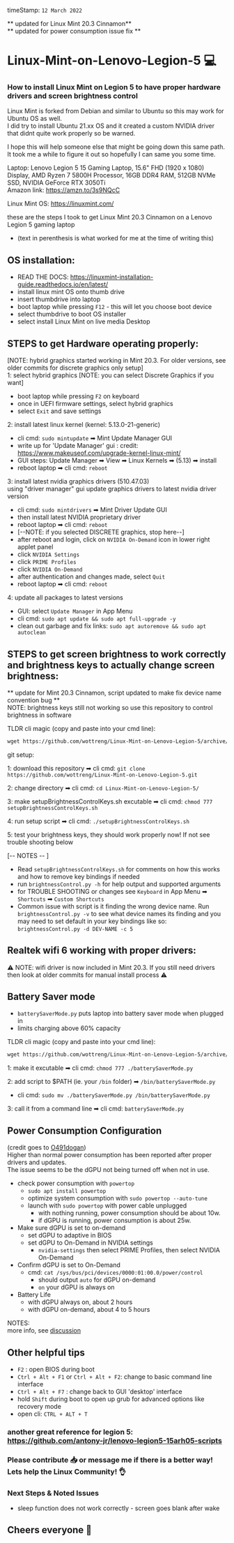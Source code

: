 timeStamp: `12 March 2022`

** updated for Linux Mint 20.3 Cinnamon** \
** updated for power consumption issue fix **

# Linux-Mint-on-Lenovo-Legion-5 💻
### How to install Linux Mint on Legion 5 to have proper hardware drivers and screen brightness control 
Linux Mint is forked from Debian and similar to Ubuntu so this may work for Ubuntu OS as well. \
I did try to install Ubuntu 21.xx OS and it created a custom NVIDIA driver that didnt quite work properly so be warned.

I hope this will help someone else that might be going down this same path. \
It took me a while to figure it out so hopefully I can same you some time.

Laptop: Lenovo Legion 5 15 Gaming Laptop, 15.6" FHD (1920 x 1080) Display, AMD Ryzen 7 5800H Processor, 16GB DDR4 RAM, 512GB NVMe SSD, NVIDIA GeForce RTX 3050Ti  
Amazon link: https://amzn.to/3s9NQcC

Linux Mint OS: https://linuxmint.com/

these are the steps I took to get Linux Mint 20.3 Cinnamon on a Lenovo Legion 5 gaming laptop 
- (text in perenthesis is what worked for me at the time of writing this)

## OS installation:
* READ THE DOCS: https://linuxmint-installation-guide.readthedocs.io/en/latest/
* install linux mint OS onto thumb drive 
* insert thumbdrive into laptop
* boot laptop while pressing `F12` - this will let you choose boot device
* select thumbdrive to boot OS installer
* select install Linux Mint on live media Desktop

## STEPS to get Hardware operating properly: 
[NOTE: hybrid graphics started working in Mint 20.3. For older versions, see older commits for discrete graphics only setup] \
1: select hybrid graphics [NOTE: you can select Discrete Graphics if you want]
 * boot laptop while pressing `F2` on keyboard
 * once in UEFI firmware settings, select hybrid graphics
 * select `Exit` and save settings

2: install latest linux kernel (kernel: 5.13.0-21-generic) 
  * cli cmd: `sudo mintupdate` ➡ Mint Update Manager GUI
  * write up for 'Update Manager' gui : credit: https://www.makeuseof.com/upgrade-kernel-linux-mint/ 
  * GUI steps: Update Manager ➡ View ➡ Linux Kernels ➡ (5.13) ➡ install 
  * reboot laptop ➡ cli cmd: `reboot`
  
3: install latest nvidia graphics drivers (510.47.03) \
using "driver manager" gui update graphics drivers to latest nvidia driver version 
  * cli cmd: `sudo mintdrivers` ➡ Mint Driver Update GUI
  * then install latest NVIDIA proprietary driver
  * reboot laptop ➡ cli cmd: `reboot`
  * [--NOTE: if you selected DISCRETE graphics, stop here--]
  * after reboot and login, click on `NVIDIA On-Demand` icon in lower right applet panel
  * click `NVIDIA Settings`
  * click `PRIME Profiles`
  * click `NVIDIA On-Demand`
  * after authentication and changes made, select `Quit`
  * reboot laptop ➡ cli cmd: `reboot`

4: update all packages to latest versions
* GUI: select `Update Manager` in App Menu
* cli cmd: `sudo apt update && sudo apt full-upgrade -y`
* clean out garbage and fix links: `sudo apt autoremove && sudo apt autoclean`

## STEPS to get screen brightness to work correctly and brightness keys to actually change screen brightness:
 ** update for Mint 20.3 Cinnamon, script updated to make fix device name convention bug ** \
NOTE: brightness keys still not working so use this repository to control brightness in software

TLDR cli magic (copy and paste into your cmd line): 
```markdown
wget https://github.com/wottreng/Linux-Mint-on-Lenovo-Legion-5/archive/refs/heads/main.zip && unzip main.zip && cd Linux-Mint-on-Lenovo-Legion-5-main && chmod 777 setupBrightnessControlKeys.sh && ./setupBrightnessControlKeys.sh
```

git setup:
 
 1: download this repository ➡ cli cmd: `git clone https://github.com/wottreng/Linux-Mint-on-Lenovo-Legion-5.git`
 
 2: change directory ➡ cli cmd: `cd Linux-Mint-on-Lenovo-Legion-5/`
 
 3: make setupBrightnessControlKeys.sh excutable ➡ cli cmd: `chmod 777 setupBrightnessControlKeys.sh`
 
 4: run setup script ➡ cli cmd: `./setupBrightnessControlKeys.sh` 

 5: test your brightness keys, they should work properly now! If not see trouble shooting below
 
[-- NOTES -- ]
 * Read `setupBrightnessControlKeys.sh` for comments on how this works and how to remove key bindings if needed
 * run `brightnessControl.py -h` for help output and supported arguments
 * for TROUBLE SHOOTING or changes see `Keyboard` in App Menu ➡ `Shortcuts` ➡ `Custom Shortcuts` 
 * Common issue with script is it finding the wrong device name. Run `brightnessControl.py -v` to see what device names its finding and you may need to set default in your key bindings like so: `brightnessControl.py -d DEV-NAME -c 5` 

 ## Realtek wifi 6 working with proper drivers:
 ⚠ NOTE: wifi driver is now included in Mint 20.3. If you still need drivers then look at older commits for manual install process ⚠
 
 ## Battery Saver mode
 * `batterySaverMode.py` puts laptop into battery saver mode when plugged in
 * limits charging above 60% capacity

TLDR cli magic (copy and paste into your cmd line): 
```markdown
wget https://github.com/wottreng/Linux-Mint-on-Lenovo-Legion-5/archive/refs/heads/main.zip && unzip main.zip && cd Linux-Mint-on-Lenovo-Legion-5-main && chmod 777 batterySaverMode.py && sudo mv ./batterySaverMode.py /bin/
```
 
 1: make it excutable ➡ cli cmd: `chmod 777 ./batterySaverMode.py`

 2: add script to $PATH (ie. your `/bin` folder) ➡ `/bin/batterySaverMode.py` 
  * cli cmd: `sudo mv ./batterySaverMode.py /bin/batterySaverMode.py`
  
 3: call it from a command line ➡ cli cmd: `batterySaverMode.py`
 
 ## Power Consumption Configuration
 (credit goes to [O491dogan](https://github.com/O491dogan)) \
 Higher than normal power consumption has been reported after proper drivers and updates. \
 The issue seems to be the dGPU not being turned off when not in use.
 
 * check power consumption with `powertop`
   - `sudo apt install powertop`
   - optimize system consumption with `sudo powertop --auto-tune`
   - launch with `sudo powertop` with power cable unplugged
     - with nothing running, power consumption should be about 10w.
     - if dGPU is running, power consumption is about 25w. 
 * Make sure dGPU is set to on-demand
   - set dGPU to adaptive in BIOS
   - set dGPU to On-Demand in NVIDIA settings
     - `nvidia-settings` then select PRIME Profiles, then select NVIDIA On-Demand
 * Confirm dGPU is set to On-Demand
   - cmd: `cat /sys/bus/pci/devices/0000:01:00.0/power/control` 
     - should output `auto` for dGPU on-demand
     - `on` your dGPU is always on
 * Battery Life
   - with dGPU always on, about 2 hours
   - with dGPU on-demand, about 4 to 5 hours
   
 NOTES: \
 more info, see [discussion](https://github.com/wottreng/Linux-Mint-on-Lenovo-Legion-5/discussions/3)
 
 
 ## Other helpful tips
 * ` F2 ` : open BIOS during boot
 * ` Ctrl + Alt + F1 ` or  ` Ctrl + Alt + F2 `: change to basic command line interface
 * ` Ctrl + Alt + F7 ` : change back to GUI 'desktop' interface
 * hold `Shift` during boot to open up grub for advanced options like recovery mode
 * open cli: `CTRL + ALT + T`
 
 ### another great reference for legion 5: https://github.com/antony-jr/lenovo-legion5-15arh05-scripts
 
 ### Please contribute 📥 or message me if there is a better way! Lets help the Linux Community! 👌
 
 ### Next Steps & Noted Issues
 * sleep function does not work correctly - screen goes blank after wake
 
 ## Cheers everyone 🍺 
